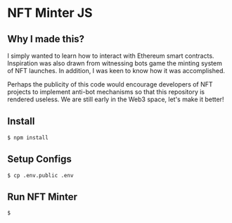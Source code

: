 # NFT Minter JS

## Why I made this?

I simply wanted to learn how to interact with Ethereum smart contracts. Inspiration was also drawn from witnessing bots game the minting system of NFT launches. In addition, I was keen to know how it was accomplished.

Perhaps the publicity of this code would encourage developers of NFT projects to implement anti-bot mechanisms so that this repository is rendered useless. We are still early in the Web3 space, let's make it better!

## Install

```
$ npm install
```

## Setup Configs

```
$ cp .env.public .env
```

## Run NFT Minter

```
$
```
